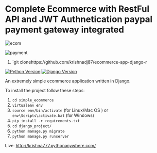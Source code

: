 # Complete Ecommerce with RestFul API and JWT Authnetication paypal payment gateway integrated

![ecom](https://user-images.githubusercontent.com/123397686/233510702-8c31b0ba-92d6-4062-a6dc-a302403c4bba.jpg)

![payment](https://user-images.githubusercontent.com/123397686/233510763-ce779fb1-ef29-4f8a-b938-22164d8a78b5.jpg)

1. `git clonehttps://github.com/krishnadj87/ecommerce-app-django-r



[![Python Version](https://img.shields.io/badge/python-3.5-brightgreen.svg)](https://python.org)
[![Django Version](https://img.shields.io/badge/django-2.0-brightgreen.svg)](https://djangoproject.com)

An extremely simple ecommerce application written in Django.

To install the project follow these steps:


1. `cd simple_ecommerce`
1. `virtualenv env`
1. `source env/bin/activate` (for Linux/Mac OS ) or `env\Scripts\activate.bat` (for Windows)
1. `pip install -r requirements.txt`
1. `cd django_project/`
1. `python manage.py migrate`
1. `python manage.py runserver`


Live: http://krishna777.pythonanywhere.com/

